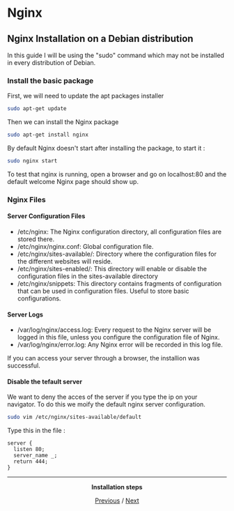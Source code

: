 # Nginx

## Nginx Installation on a Debian distribution

In this guide I will be using the "sudo" command which may not be installed in every distribution of Debian.

### Install the basic package

First, we will need to update the apt packages installer
```bash
sudo apt-get update
```
Then we can install the Nginx package
```bash
sudo apt-get install nginx
```
By default Nginx doesn't start after installing the package, to start it : 
```bash
sudo nginx start
```
To test that nginx is running, open a browser and go on localhost:80 and the default welcome Nginx page should show up.

### Nginx Files

#### Server Configuration Files
* /etc/nginx: The Nginx configuration directory, all configuration files are stored there.
* /etc/nginx/nginx.conf: Global configuration file.
* /etc/nginx/sites-available/: Directory where the configuration files for the different websites will reside.
* /etc/nginx/sites-enabled/: This directory will enable or disable the configuration files in the sites-available directory
* /etc/nginx/snippets: This directory contains fragments of configuration that can be used in configuration files. Useful to store basic configurations.
#### Server Logs  
* /var/log/nginx/access.log: Every request to the Nginx server will be logged in this file, unless you configure the configuration file of Nginx.
* /var/log/nginx/error.log: Any Nginx error will be recorded in this log file.

If you can access your server through a browser, the installion was successful.

#### Disable the tefault server
We want to deny the acces of the server if you type the ip on your navigator.
To do this we moify the default nginx server configuration.

```bash
sudo vim /etc/nginx/sites-available/default
```

Type this in the file :

```nginx
server {
  listen 80;
  server_name _;
  return 444;
}
```

<div align="center">
<hr>

**Installation steps**

[Previous](php.md) / [Next](mariaDB.md)

</div>